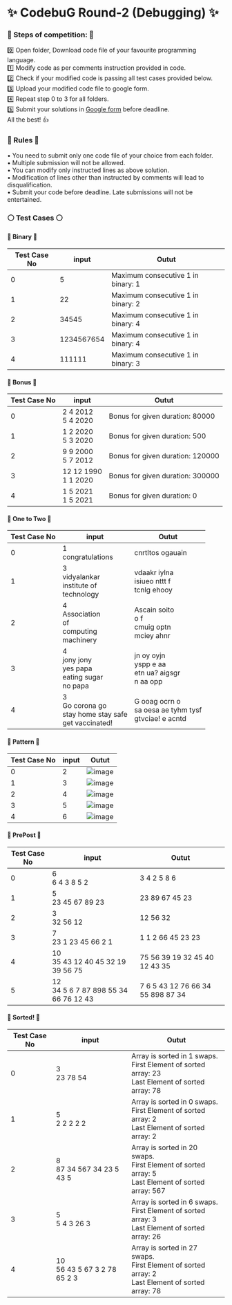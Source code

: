 # :sparkles: CodebuG Round-2 (Debugging) :sparkles:

### :large_blue_circle: Steps of competition: :large_blue_circle:
:zero: Open folder, Download code file of your favourite programming language. <br>
:one: Modify code as per comments instruction provided in code. <br>
:two: Check if your modified code is passing all test cases provided below. <br>
:three: Upload your modified code file to google form. <br>
:four: Repeat step 0 to 3 for all folders. <br>
:five: Submit your solutions in [Google form](https://forms.gle/UyHSosnZLawzFfj78) before deadline. <br>
All the best! :thumbsup:

### :high_brightness: Rules :high_brightness:
•	You need to submit only one code file of your choice from each folder. <br>
•	Multiple submission will not be allowed. <br>
•	You can modify only instructed lines as above solution. <br>
•	Modification of lines other than instructed by comments will lead to disqualification. <br>
•	Submit your code before deadline. Late submissions will not be entertained. <br>


### :white_circle: Test Cases :white_circle:

#### :large_orange_diamond: Binary :large_orange_diamond:
Test Case No | input | Outut
--- | --- | ---
0 | 5 | Maximum consecutive 1 in binary: 1
1 | 22 | Maximum consecutive 1 in binary: 2
2 | 34545 | Maximum consecutive 1 in binary: 4
3 | 1234567654 | Maximum consecutive 1 in binary: 4
4 | 111111 | Maximum consecutive 1 in binary: 3

#### :large_orange_diamond: Bonus :large_orange_diamond:
Test Case No | input | Outut
--- | --- | ---
0 | 2 4 2012 <br> 5 4 2020 | Bonus for given duration: 80000
1 | 1 2 2020 <br> 5 3 2020 | Bonus for given duration: 500
2 | 9 9 2000 <br> 5 7 2012 | Bonus for given duration: 120000
3 | 12 12 1990 <br> 1 1 2020 | Bonus for given duration: 300000
4 | 1 5 2021 <br> 1 5 2021 | Bonus for given duration: 0

#### :large_orange_diamond: One to Two :large_orange_diamond:
Test Case No | input | Outut
--- | --- | ---
0 | 1 <br> congratulations | cnrtltos ogauain
1 | 3 <br> vidyalankar <br> institute of <br> technology | vdaakr iylna <br> isiueo nttt f <br> tcnlg ehooy
2 | 4 <br> Association <br> of <br> computing <br> machinery | Ascain soito <br> o f <br> cmuig optn <br> mciey ahnr
3 | 4 <br> jony jony <br> yes papa <br> eating sugar <br> no papa | jn oy oyjn <br> yspp e aa <br> etn ua? aigsgr <br> n aa opp
4 | 3 <br> Go corona go <br> stay home stay safe <br> get vaccinated! | G ooag ocrn o <br> sa oesa ae tyhm tysf <br> gtvciae! e acntd

#### :large_orange_diamond: Pattern :large_orange_diamond:
Test Case No | input | Outut
--- | --- | ---
0 | 2 | ![image](https://drive.google.com/uc?export=view&id=1VzhNiw3VUTS8_I6fd-5kAgcucZrx-h_N)
1 | 3 | ![image](https://drive.google.com/uc?export=view&id=152EpORJMtZz8V6sjDVtScPpLGxLKS-a5)
2 | 4 | ![image](https://drive.google.com/uc?export=view&id=1rCv7dkNC82-tz9Vf4WX4lmwygy0N3Bsd)
3 | 5 | ![image](https://drive.google.com/uc?export=view&id=182q1--LoNx54DV_gZGXQcw5Y6sxOyue7)
4 | 6 | ![image](https://drive.google.com/uc?export=view&id=1exbjgsExfhf0TDdqnXrjkNNrx4b64uE0)

#### :large_orange_diamond: PrePost :large_orange_diamond:
Test Case No | input | Outut
--- | --- | ---
0 | 6 <br> 6 4 3 8 5 2 | 3 4 2 5 8 6
1 | 5 <br> 23 45 67 89 23 | 23 89 67 45 23
2 | 3 <br> 32 56 12 | 12 56 32
3 | 7 <br> 23 1 23 45 66 2 1 | 1 1 2 66 45 23 23
4 | 10 <br> 35 43 12 40 45 32 19 39 56 75 | 75 56 39 19 32 45 40 12 43 35
5 | 12 <br> 34 5 6 7 87 898 55 34 66 76 12 43 | 7 6 5 43 12 76 66 34 55 898 87 34

#### :large_orange_diamond: Sorted! :large_orange_diamond:
Test Case No | input | Outut
--- | --- | ---
0 | 3 <br> 23 78 54 | Array is sorted in 1 swaps. <br> First Element of sorted array: 23 <br> Last Element of sorted array: 78
1 | 5 <br> 2 2 2 2 2 | Array is sorted in 0 swaps. <br> First Element of sorted array: 2 <br> Last Element of sorted array: 2
2 | 8 <br> 87 34 567 34 23 5 43 5 | Array is sorted in 20 swaps. <br> First Element of sorted array: 5 <br> Last Element of sorted array: 567
3 | 5 <br> 5 4 3 26 3 | Array is sorted in 6 swaps. <br> First Element of sorted array: 3 <br> Last Element of sorted array: 26
4 | 10 <br> 56 43 5 67 3 2 78 65 2 3 | Array is sorted in 27 swaps. <br> First Element of sorted array: 2 <br> Last Element of sorted array: 78
